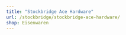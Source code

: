 ```yaml
---
title: "Stockbridge Ace Hardware"
url: /stockbridge/stockbridge-ace-hardware/
shop: Eisenwaren
---
```

